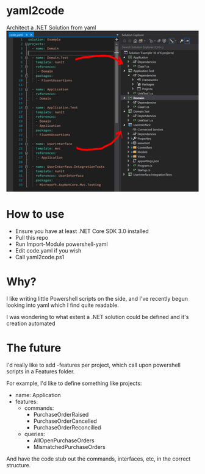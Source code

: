 # yaml2code
Architect a .NET Solution from yaml
![yaml2code](/yaml2code.png)

# How to use
- Ensure you have at least .NET Core SDK 3.0 installed
- Pull this repo
- Run Import-Module powershell-yaml
- Edit code.yaml if you wish
- Call yaml2code.ps1

# Why?
I like writing little Powershell scripts on the side, and I've recently begun looking into yaml which I find quite readable.

I was wondering to what extent a .NET solution could be defined and it's creation automated

# The future

I'd really like to add -features per project, which call upon powershell scripts in a Features folder.

For example, I'd like to define something like
projects:
  - name: Application
  - features:
    - commands:
      - PurchaseOrderRaised
      - PurchaseOrderCancelled
      - PurchaseOrderReconcilled
    - queries:
      - AllOpenPurchaseOrders
      - MismatchedPurchaseOrders

And have the code stub out the commands, interfaces, etc, in the correct structure.

